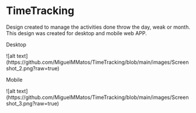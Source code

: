 # TimeTracking

Design created to manage the activities done throw the day, weak or month.
This design was created for desktop and mobile web APP.

<p>Desktop</p>
![alt text](https://github.com/MiguelMMatos/TimeTracking/blob/main/images/Screenshot_2.png?raw=true)

<p>Mobile</p>
![alt text](https://github.com/MiguelMMatos/TimeTracking/blob/main/images/Screenshot_3.png?raw=true)

